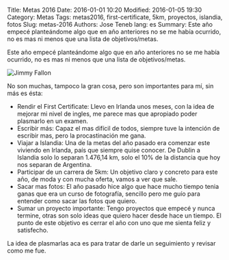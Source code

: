 Title: Metas 2016
Date: 2016-01-01 10:20
Modified: 2016-01-05 19:30
Category: Metas
Tags: metas2016, first-certificate, 5km, proyectos, islandia, fotos
Slug: metas-2016
Authors: Jose Teneb
lang: es
Summary: Este año empecé planteándome algo que en año anteriores no se me había ocurrido, no es mas ni menos que una lista de objetivos/metas.

Este año empecé planteándome algo que en año anteriores no se me había ocurrido, no es mas ni menos que una lista de objetivos/metas.

![Jimmy Fallon]({filename}/images/metas2016.png)

No son muchas, tampoco la gran cosa, pero son importantes para mí, sin más es ésta:

* Rendir el First Certificate: Llevo en Irlanda unos meses, con la idea de mejorar mi nivel de ingles, me parece mas que apropiado poder plasmarlo en un examen.
* Escribir más: Capaz el mas difícil de todos, siempre tuve la intención de escribir mas, pero la procastinación me gana.
* Viajar a Islandia: Una de la metas del año pasado era comenzar este viviendo en Irlanda, país que siempre quise conocer. De Dublin a Islandia solo lo separan 1.476,14 km, solo el 10% de la distancia que hoy nos separan de Argentina.
* Participar de un carrera de 5km: Un objetivo claro y concreto para este año, de moda y con mucha oferta, vamos a ver que sale.
* Sacar mas fotos: El año pasado hice algo que hace mucho tiempo tenia ganas que era un curso de fotografía, sencillo pero me guío para entender como sacar las fotos que quiero.
* Sumar un proyecto importante: Tengo proyectos que empecé y nunca termine, otras son solo ideas que quiero hacer desde hace un tiempo. El punto de este objetivo es cerrar el año con uno que me sienta feliz y satisfecho.

La idea de plasmarlas aca es para tratar de darle un seguimiento y revisar como me fue.

